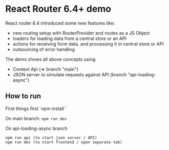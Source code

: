 # React Router 6.4+ demo

React router 6.4 introduced some new features like:
- new routing setup with RouterProvider and routes as a JS Object 
- loaders for loading data from a central store or an API
- actions for receiving form data. and processing it in central store or API
- outsourcing of error handling

The demo shows all above concepts using 
- Context Api (=> branch "main")
- JSON server to simulate requests against API (branch "api-loading-async")

## How to run

First things first 
`npm install``

On main branch:
`npm run dev`

On api-loading-async branch
```
npm run api (to start json server / API)
npm run dev (to start frontend / open separate tab)
```

